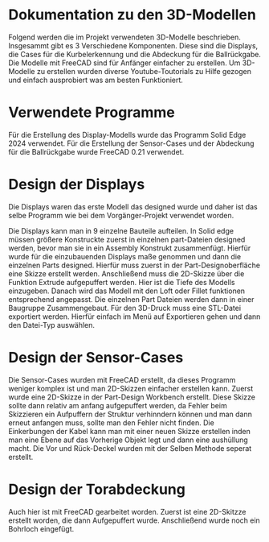 # Dokumentation zu den 3D-Modellen

Folgend werden die im Projekt verwendeten 3D-Modelle beschrieben. Insgesammt gibt es 3 Verschiedene Komponenten. Diese sind die Displays, die Cases für die Kurbelerkennung und die Abdeckung für die Ballrückgabe.
Die Modelle mit FreeCAD sind für Anfänger einfacher zu erstellen. Um 3D-Modelle zu erstellen wurden diverse Youtube-Toutorials zu Hilfe gezogen und einfach ausprobiert was am besten Funktioniert.

# Verwendete Programme

Für die Erstellung des Display-Modells wurde das Programm Solid Edge 2024 verwendet. 
Für die Erstellung der Sensor-Cases und der Abdeckung für die Ballrückgabe wurde FreeCAD 0.21 verwendet.

# Design der Displays 

Die Displays waren das erste Modell das designed wurde und daher ist das selbe Programm wie bei dem Vorgänger-Projekt verwendet worden. 

Die Displays kann man in 9 einzelne Bauteile aufteilen. In Solid edge müssen größere Konstruckte zuerst in einzelnen part-Dateien designed werden, bevor man sie in ein Assembly Konstrukt zusammenfügt.
Hierfür wurde für die einzubauenden Displays maße genommen und dann die einzelnen Parts designed. Hierfür muss zuerst in der Part-Designoberfläche eine Skizze erstellt werden. Anschließend muss die 2D-Skizze über die Funktion Extrude aufgepuffert werden. Hier ist die Tiefe des Modells einzugeben. Danach wird das Modell mit den Loft oder Fillet funktionen entsprechend angepasst.
Die einzelnen Part Dateien werden dann in einer Baugruppe Zusammengebaut. 
Für den 3D-Druck muss eine STL-Datei exportiert werden. Hierfür einfach im Menü auf Exportieren gehen und dann den Datei-Typ auswählen.

# Design der Sensor-Cases 


Die Sensor-Cases wurden mit FreeCAD erstellt, da dieses Programm weniger komplex ist und man 2D-Skizzen einfacher erstellen kann.
Zuerst wurde eine 2D-Skizze in der Part-Design Workbench erstellt. Diese Skizze sollte dann relativ am anfang aufgepuffert werden, da Fehler beim Skizzieren ein Aufpuffern der Struktur verhinndern können und man dann erneut anfangen muss, sollte man den Fehler nicht finden. 
Die Einkerbungen der Kabel kann man mit einer neuen Skizze erstellen inden man eine Ebene auf das Vorherige Objekt legt und dann eine aushüllung macht.
Die Vor und Rück-Deckel wurden mit der Selben Methode seperat erstellt.

# Design der Torabdeckung

Auch hier ist mit FreeCAD gearbeitet worden. 
Zuerst ist eine 2D-Skitzze erstellt worden, die dann Aufgepuffert wurde. Anschließend wurde noch ein Bohrloch eingefügt.


